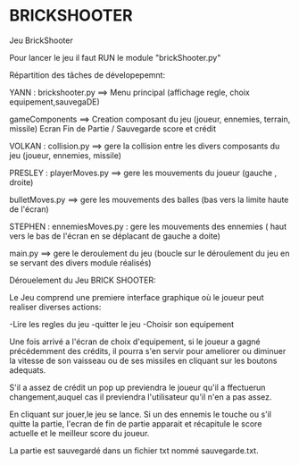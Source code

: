# BRICKSHOOTER
Jeu BrickShooter

Pour lancer le jeu il faut RUN le module "brickShooter.py"

Répartition des tâches de dévelopepemnt:

YANN :  brickshooter.py  ==> Menu principal (affichage regle, choix equipement,sauvegaDE)

gameComponents   ==> Creation composant du jeu (joueur, ennemies, terrain, missile) Ecran Fin de Partie / Sauvegarde score et crédit


VOLKAN : collision.py ==> gere  la collision entre les  divers composants du jeu (joueur, ennemies, missile)


PRESLEY : playerMoves.py ==> gere les mouvements du joueur (gauche , droite)
          
bulletMoves.py ==> gere les mouvements des balles (bas vers la limite haute de l'écran)

STEPHEN : ennemiesMoves.py : gere les mouvements des ennemies ( haut vers le bas de l'écran en se déplacant de gauche a doite)
	        
main.py  ==> gere le deroulement du jeu (boucle sur le déroulement du jeu en se servant des divers module réalisés)


Dérouelement du Jeu BRICK SHOOTER:

Le Jeu comprend une premiere interface graphique où le joueur peut realiser diverses actions:

-Lire les regles du jeu
-quitter le jeu
-Choisir son equipement

Une fois arrivé a l'écran de choix d'equipement, si le joueur a gagné précédemment des crédits,
il pourra s'en servir pour ameliorer ou diminuer la vitesse de son vaisseau ou de ses missiles
en cliquant sur les boutons adequats.

S'il a assez de crédit un pop up previendra le joueur qu'il a ffectuerun changement,auquel cas il
previendra l'utilisateur qu'il n'en a pas assez.

En cliquant sur jouer,le jeu se lance. Si un des ennemis le touche ou s'il quitte la partie, l'ecran
de fin de partie apparait et récapitule le score actuelle et le meilleur score du joueur.

La partie est sauvegardé dans un fichier txt nommé sauvegarde.txt.
